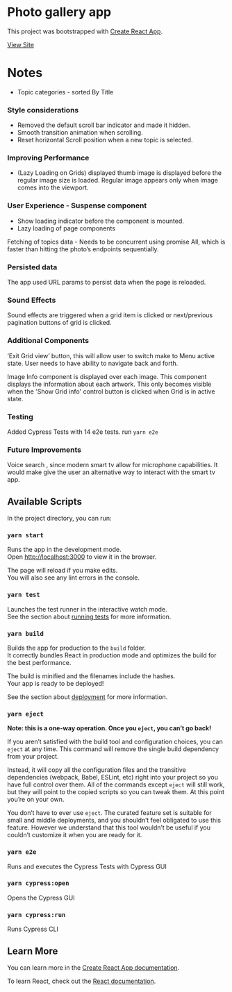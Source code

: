 # Photo gallery app

This project was bootstrapped with [Create React App](https://github.com/facebook/create-react-app).

[View Site](https://photo-gallery-montlamedi.netlify.app/)

# Notes


- Topic categories - sorted By Title

### Style considerations
- Removed the default scroll bar indicator and made it hidden.
-  Smooth transition animation when scrolling.
- Reset horizontal Scroll position when a new topic is selected. 

### Improving Performance
- (Lazy Loading on Grids) displayed thumb image is displayed before the regular image size is loaded. Regular image appears only when image comes into the viewport.

### User Experience - Suspense component
- Show loading indicator before the component is mounted.
- Lazy loading of page components

Fetching of topics data - Needs to be concurrent using promise All, which is faster than hitting the photo’s endpoints sequentially.

### Persisted data 
The app used URL params to persist data when the page is reloaded.

### Sound Effects 

Sound effects are triggered when a grid item is clicked or next/previous pagination buttons of grid is clicked.

### Additional Components

‘Exit Grid view’ button, this will allow user to switch make to Menu active state. User needs to have ability to navigate back and forth.

Image Info component is displayed over each image. This component displays the information about each artwork. This only becomes visible when the 'Show Grid info' control button is clicked when Grid is in active state.

### Testing 

Added Cypress Tests with 14 e2e tests. run `yarn e2e`

### Future Improvements
Voice search , since modern smart tv allow for microphone capabilities. It would make give the user an alternative way to interact with the smart tv app.

## Available Scripts

In the project directory, you can run:

### `yarn start`

Runs the app in the development mode.\
Open [http://localhost:3000](http://localhost:3000) to view it in the browser.

The page will reload if you make edits.\
You will also see any lint errors in the console.

### `yarn test`

Launches the test runner in the interactive watch mode.\
See the section about [running tests](https://facebook.github.io/create-react-app/docs/running-tests) for more information.

### `yarn build`

Builds the app for production to the `build` folder.\
It correctly bundles React in production mode and optimizes the build for the best performance.

The build is minified and the filenames include the hashes.\
Your app is ready to be deployed!

See the section about [deployment](https://facebook.github.io/create-react-app/docs/deployment) for more information.

### `yarn eject`


**Note: this is a one-way operation. Once you `eject`, you can’t go back!**

If you aren’t satisfied with the build tool and configuration choices, you can `eject` at any time. This command will remove the single build dependency from your project.

Instead, it will copy all the configuration files and the transitive dependencies (webpack, Babel, ESLint, etc) right into your project so you have full control over them. All of the commands except `eject` will still work, but they will point to the copied scripts so you can tweak them. At this point you’re on your own.

You don’t have to ever use `eject`. The curated feature set is suitable for small and middle deployments, and you shouldn’t feel obligated to use this feature. However we understand that this tool wouldn’t be useful if you couldn’t customize it when you are ready for it.

### `yarn e2e`

Runs and executes the Cypress Tests with Cypress GUI
### `yarn cypress:open`

Opens the Cypress GUI

### `yarn cypress:run`

Runs Cypress CLI

## Learn More

You can learn more in the [Create React App documentation](https://facebook.github.io/create-react-app/docs/getting-started).

To learn React, check out the [React documentation](https://reactjs.org/).

